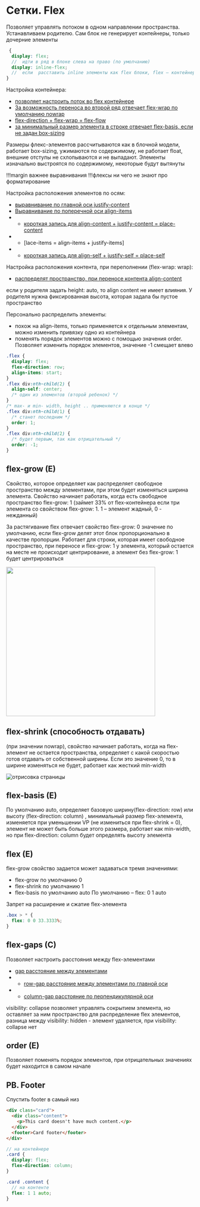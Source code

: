 <!-- Сетки. Flex ----------------------------------------------------------------------------------------------------------------------------->

# Сетки. Flex

Позволяет управлять потоком в одном направлении пространства. Устанавливаем родителю. Сам блок не генерирует контейнеры, только дочерние элементы

```scss
 {
  display: flex;
  //  идти в ряд в блоке слева на право (по умолчанию)
  display: inline-flex;
  //  если  расставить inline элементы как flex блоки, flex – контейнер займет ширину по содержимому
}
```

Настройка контейнера:

- [позволяет настроить поток во flex контейнере](./css-props.md#flex-direction)
- [За возможность переноса во второй ряд отвечает flex-wrap по умолчанию nowrap](./css-props.md#flex-wrap)
- [flex-direction + flex-wrap = flex-flow](./css-props.md#flex-flow)
- [за минимальный размер элемента в строке отвечает flex-basis, если не задан box-sizing](./css-props.md#flex-basis)

Размеры флекс-элементов рассчитываются как в блочной модели, работает box-sizing, ужимаются по содержимому, не работает float, внешние отступы не схлопываются и не выпадают. Элементы изначально выстроятся по содержимому, некоторые будут вытянуты

!!!margin важнее выравнивания
!!!флексы ни чего не знают про форматирование

Настройка расположения элементов по осям:

- [выравнивание по главной оси justify-content](./css-props.md#justify-content-flex)
- [Выравнивание по поперечной оси align-items](./css-props.md#align-items-flex)
- - [короткая запись для align-content + justify-content = place-content](./css-props.md/#place-items)
- - [lace-items = align-items + justify-items]
- - [короткая запись для align-self + justify-self = place-self](./css-props.md/#place-self-grid-flex)

Настройка расположения контента, при переполнении (flex-wrap: wrap):

- [распределят пространство, при переносе контента align-content](./css-props.md#align-content-flex)

если у родителя задать height: auto, то align content не имеет влияния. У родителя нужна фиксированная высота, которая задала бы пустое пространство

Персонально распределить элементы:

- похож на align-items, только применяется к отдельным элементам, можно изменить привязку одно из контейнера
- поменять порядок элементов можно с помощью значения order. Позволяет изменить порядок элементов, значение -1 смещает влево

```css
.flex {
  display: flex;
  flex-direction: row;
  align-items: start;
}
.flex div:nth-child(2) {
  align-self: center;
  /* один из элементов (второй ребенок) */
}
/* max- и min- width, height .. применяются в конце */
.flex div:nth-child(1) {
  /* станет последним */
  order: 1;
}
.flex div:nth-child(2) {
  /* будет первым, так как отрицательный */
  order: -1;
}
```

## flex-grow (E)

Свойство, которое определяет как распределяет свободное пространство между элементами, при этом будет изменяться ширина элемента. Свойство начинает работать, когда есть свободное пространство
flex-grow: 1 (займет 33% от flex-контейнера если три элемента со свойством flex-grow: 1. 1 – элемент жадный, 0 - нежданный)

За растягивание flex отвечает свойство flex-grow: 0 значение по умолчанию, если flex-grow делят этот блок пропорционально в качестве пропорции. Работает для строки, которая имеет свободное пространство, при переносе и flex-grow: 1 у элемента, который остается на месте не происходит центрирование, а элемент без flex-grow: 1 будет центрироваться

<img src="./assets/css/flex-grow.png" width="400" height="400">

## flex-shrink (способность отдавать)

(при значении nowrap), свойство начинает работать, когда на flex-элемент не остается пространства, определяет с какой скоростью готов отдавать от собственной ширины. Если это значение 0, то в ширине изменяться не будет, работает как жесткий min-width

![отрисовка страницы](../css-assets/flex-shrink.png)

## flex-basis (E)

По умолчанию auto, определяет базовую ширину(flex-direction: row) или высоту (flex-direction: column) , минимальный размер flex-элемента, изменяется при уменьшении VP (не измениться при flex-shrink = 0), элемент не может быть больше этого размера, работает как min-width, но при flex-direction: column будет определять высоту элемента

## flex (E)

flex-grow свойство задается может задаваться тремя значениями:

- flex-grow по умолчанию 0
- flex-shrink по умолчанию 1
- flex-basis по умолчанию auto
  По умолчанию – flex: 0 1 auto

Запрет на расширение и сжатие flex-элемента

```scss
.box > * {
  flex: 0 0 33.3333%;
}
```

## flex-gaps (C)

Позволяет настроить расстояния между flex-элементами

- [gap расстояние между элементами](./css-props.md/#gap)
- - [row-gap расстояние между элементами по главной оси](./css-props.md/#row-gap-flex-grid)
- - [column-gap расстояние по перпендикулярной оси](./css-props.md/#column-gap-flex-grid)

visibility: collapse позволяет управлять сокрытием элемента, но оставляет за ним пространство для распределение flex элементов, разница между visibility: hidden - элемент удаляется, при visibility: collapse нет

## order (E)

Позволяет поменять порядок элементов, при отрицательных значениях будет находится в самом начале

## PB. Footer

Спустить footer в самый низ

```html
<div class="card">
  <div class="content">
    <p>This card doesn't have much content.</p>
  </div>
  <footer>Card footer</footer>
</div>
```

```scss
// на контейнере
.card {
  display: flex;
  flex-direction: column;
}

.card .content {
  // на контенте
  flex: 1 1 auto;
}
```

